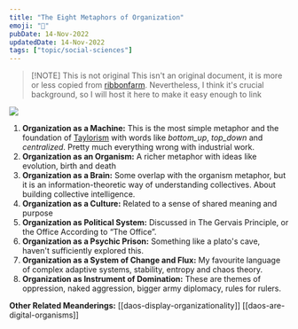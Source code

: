 ```yaml
---
title: "The Eight Metaphors of Organization"
emoji: "💼"
pubDate: 14-Nov-2022
updatedDate: 14-Nov-2022
tags: ["topic/social-sciences"]
---
```


> [!NOTE] This is not original
> This isn't an original document, it is more or less copied from [ribbonfarm](https://www.ribbonfarm.com/2010/07/13/the-eight-metaphors-of-organization/). Nevertheless, I think it's crucial background, so I will host it here to make it easy enough to link

![](https://urbit-dock.fra1.digitaloceanspaces.com/thoughts/eight-metaphors-of-organization.png)

1. **Organization as a Machine:** This is the most simple metaphor and the foundation of [Taylorism](https://www.britannica.com/science/Taylorism) with words like _bottom_up_, _top_down_ and _centralized_. Pretty much everything wrong with industrial work.
2. **Organization as an Organism:** A richer metaphor with ideas like evolution, birth and death
3. **Organization as a Brain:** Some overlap with the organism metaphor, but it is an information-theoretic way of understanding collectives. About building collective intelligence.
4. **Organization as a Culture:** Related to a sense of shared meaning and purpose
5. **Organization as Political System:** Discussed in The Gervais Principle, or the Office According to “The Office”.
6. **Organization as a Psychic Prison:** Something like a plato's cave, haven't sufficiently explored this.
7. **Organization as a System of Change and Flux:** My favourite language of complex adaptive systems, stability, entropy and chaos theory.
8. **Organization as Instrument of Domination:** These are themes of oppression, naked aggression, bigger army diplomacy, rules for rulers.

**Other Related Meanderings:**
[[daos-display-organizationality]]
[[daos-are-digital-organisms]]
